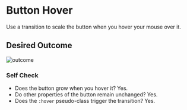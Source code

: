 # Button Hover

Use a transition to scale the button when you hover your mouse over it.

## Desired Outcome

![outcome](./desired-outcome.gif)

### Self Check
- Does the button grow when you hover it?
Yes.
- Do other properties of the button remain unchanged?
Yes.
- Does the `:hover` pseudo-class trigger the transition?
Yes.
